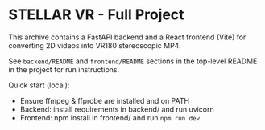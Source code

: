   # STELLAR VR - Full Project


  This archive contains a FastAPI backend and a React frontend (Vite) for converting 2D videos into VR180 stereoscopic MP4.


  See `backend/README` and `frontend/README` sections in the top-level README in the project for run instructions.


  Quick start (local):
- Ensure ffmpeg & ffprobe are installed and on PATH
- Backend: install requirements in backend/ and run uvicorn
- Frontend: npm install in frontend/ and run `npm run dev`

